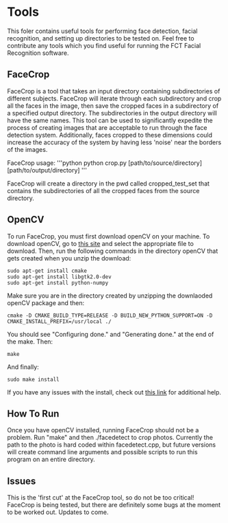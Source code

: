 # Tools

This foler contains useful tools for performing face detection, facial recognition, and setting up directories to be tested on. Feel free to contribute any tools which you find useful for running the FCT Facial Recognition software.

## FaceCrop

FaceCrop is a tool that takes an input directory containing subdirectories of different subjects. FaceCrop will iterate through each subdirectory and crop all the faces in the image, then save the cropped faces in a subdirectory of a specified output directory. The subdirectories in the output directory will have the same names. This tool can be used to significantly expedite the process of creating images that are acceptable to run through the face detection system. Additionally, faces cropped to these dimensions could increase the accuracy of the system by having less 'noise' near the borders of the images.

FaceCrop usage:
'''python
    python crop.py [path/to/source/directory] [path/to/output/directory]
'''

FaceCrop will create a directory in the pwd called cropped_test_set that contains the subdirectories of all the cropped
faces from the source directory.

## OpenCV
To run FaceCrop, you must first download openCV on your machine. To download openCV, go to [this site](http://opencv.org/downloads.html) and select the appropriate file to download. Then, run the following commands in the directory openCV that gets created when you unzip the download:

    sudo apt-get install cmake
    sudo apt-get install libgtk2.0-dev
    sudo apt-get install python-numpy

Make sure you are in the directory created by unzipping the downlaoded openCV package and then:

    cmake -D CMAKE_BUILD_TYPE=RELEASE -D BUILD_NEW_PYTHON_SUPPORT=ON -D CMAKE_INSTALL_PREFIX=/usr/local ./

You should see "Configuring done." and "Generating done." at the end of the make. Then:

    make

And finally:

    sudo make install

If you have any issues with the install, check out [this link](https://www.youtube.com/watch?v=MqQB5KKJCh0) for additional help.

## How To Run

Once you have openCV installed, running FaceCrop should not be a problem. Run "make" and then ./facedetect to crop photos. Currently the path to the photo is hard coded within facedetect.cpp, but future versions will create command line arguments and possible scripts to run this program on an entire directory.

## Issues

This is the 'first cut' at the FaceCrop tool, so do not be too critical! FaceCrop is being tested, but there are definitely some bugs at the moment to be worked out. Updates to come.
